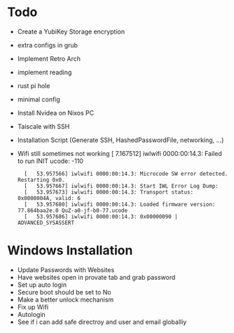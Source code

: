 # Todo 

- Create a YubiKey Storage encryption
- extra configs in grub
- Implement Retro Arch
- implement reading
- rust pi hole
- minimal config

- Install Nvidea on Nixos PC
- Taiscale with SSH

- Installation Script (Generate SSH, HashedPasswordFile, networking, ...)

- Wifi still sometimes not working
[    7.167512] iwlwifi 0000:00:14.3: Failed to run INIT ucode: -110


        [   53.957566] iwlwifi 0000:00:14.3: Microcode SW error detected. Restarting 0x0.
        [   53.957667] iwlwifi 0000:00:14.3: Start IWL Error Log Dump:
        [   53.957673] iwlwifi 0000:00:14.3: Transport status: 0x0000004A, valid: 6
        [   53.957680] iwlwifi 0000:00:14.3: Loaded firmware version: 77.864baa2e.0 QuZ-a0-jf-b0-77.ucode
        [   53.957686] iwlwifi 0000:00:14.3: 0x00000090 | ADVANCED_SYSASSERT          

# Windows Installation

- Update Passwords with Websites
- Have websites open in provate tab and grab password
- Set up auto login
- Secure boot should be set to No
- Make a better unlock mechanism
- Fix up Wifi
- Autologin
- See if i can add safe directroy and user and email globalliy
